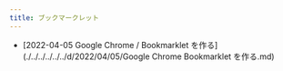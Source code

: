 ```yaml
---
title: ブックマークレット
---
```



- [2022-04-05 Google Chrome / Bookmarklet を作る](./../../../../../d/2022/04/05/Google Chrome Bookmarklet を作る.md)




